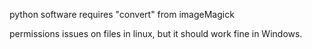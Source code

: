 python software
requires "convert" from imageMagick

permissions issues on files in linux, but it should work fine in Windows.